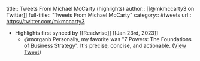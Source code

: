 title:: Tweets From Michael McCarty (highlights)
author:: [[@mkmccarty3 on Twitter]]
full-title:: "Tweets From Michael McCarty"
category:: #tweets
url:: https://twitter.com/mkmccarty3

- Highlights first synced by [[Readwise]] [[Jan 23rd, 2023]]
	- @morganb Personally, my favorite was "7 Powers: The Foundations of Business Strategy". It's precise, concise, and actionable. ([View Tweet](https://twitter.com/mkmccarty3/status/1617371508581761027))